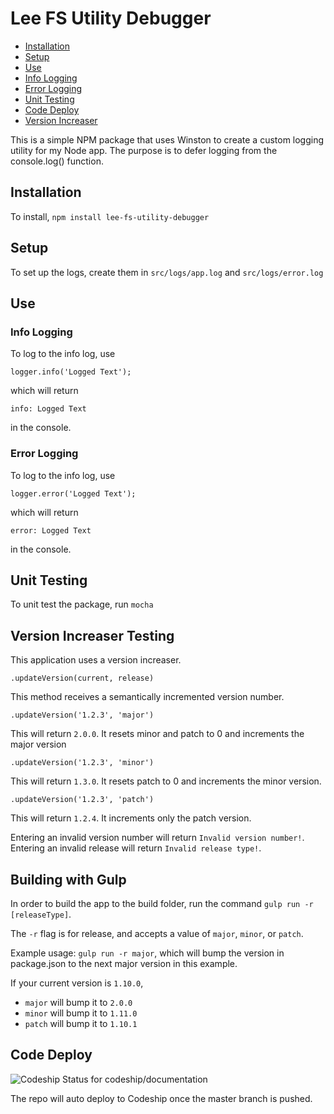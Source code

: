 # Lee FS Utility Debugger

- [Installation](#installation)
- [Setup](#setup)
- [Use](#use)
- [Info Logging](#info-logging)
- [Error Logging](#error-logging)
- [Unit Testing](#unit-testing)
- [Code Deploy](#code-deploy)
- [Version Increaser](#version-increaser)

This is a simple NPM package that uses Winston to create a custom logging utility for my Node app.  The purpose is to defer logging from the console.log() function.

## Installation

To install, `npm install lee-fs-utility-debugger`

## Setup

To set up the logs, create them in `src/logs/app.log` and `src/logs/error.log`

## Use

### Info Logging

To log to the info log, use

```
logger.info('Logged Text');
```
which will return
```
info: Logged Text
```
in the console.

### Error Logging

To log to the info log, use

```
logger.error('Logged Text');
```
which will return
```
error: Logged Text
```
in the console.

## Unit Testing

To unit test the package, run `mocha`

## Version Increaser Testing

This application uses a version increaser.

```
.updateVersion(current, release)
```

This method receives a semantically incremented version number.

```
.updateVersion('1.2.3', 'major')
```

This will return ```2.0.0```. It resets minor and patch to 0 and increments the major version

```
.updateVersion('1.2.3', 'minor')
```

This will return ```1.3.0```. It resets patch to 0 and increments the minor version.

```
.updateVersion('1.2.3', 'patch')
```

This will return ```1.2.4```. It increments only the patch version.

Entering an invalid version number will return ```Invalid version number!```.
Entering an invalid release will return ```Invalid release type!```.

## Building with Gulp

In order to build the app to the build folder, run the command `gulp run -r [releaseType]`.

The `-r` flag is for release, and accepts a value of `major`, `minor`, or `patch`.

Example usage: `gulp run -r major`, which will bump the version in package.json to the next major version in this example.

If your current version is `1.10.0`,
- `major` will bump it to `2.0.0`
- `minor` will bump it to `1.11.0`
- `patch` will bump it to `1.10.1`

## Code Deploy

<img src="https://codeship.com/projects/YOUR_PROJECT_UUID/status?branch=master" alt="Codeship Status for codeship/documentation" />

The repo will auto deploy to Codeship once the master branch is pushed.
